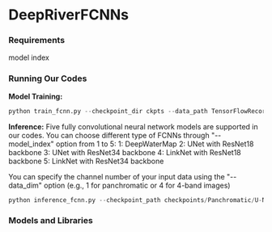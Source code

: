 # DeepRiverFCNNs


### Requirements
model index 

### Running Our Codes



**Model Training:**
```python
python train_fcnn.py --checkpoint_dir ckpts --data_path TensorFlowRecords --figure_path figs --data_dim 1 --model_index 1 --num_epoch 2 --batch_size 24 --learning_rate 0.1
```

**Inference:**
Five fully convolutional neural network models are supported in our codes. You can choose different type of FCNNs through "--model_index" option from 1 to 5:
1: DeepWaterMap
2: UNet with ResNet18 backbone
3: UNet with ResNet34 backbone
4: LinkNet with ResNet18 backbone
5: LinkNet with ResNet34 backbone

You can specify the channel number of your input data using the "--data_dim" option (e.g., 1 for panchromatic or 4 for 4-band images)
```python
python inference_fcnn.py --checkpoint_path checkpoints/Panchromatic/U-Net/ResNet18/cp.080.ckpt --input_path test_tiffimg_pan.tif --output_folder . --data_dim 1 --model_index 2 --downscale_factor 6 --mask_name mask_pan.tif
```

### Models and Libraries 

